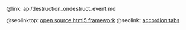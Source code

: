 @link: api/destruction_ondestruct_event.md

@seolinktop: [open source html5 framework](https://webix.com)
@seolink: [accordion tabs](https://webix.com/widget/accordion/)